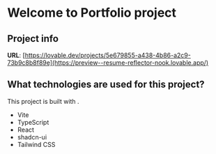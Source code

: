 # Welcome to Portfolio project

## Project info

**URL**: [https://lovable.dev/projects/5e679855-a438-4b86-a2c9-73b9c8b8f89e](https://preview--resume-reflector-nook.lovable.app/)

## What technologies are used for this project?

This project is built with .

- Vite
- TypeScript
- React
- shadcn-ui
- Tailwind CSS




